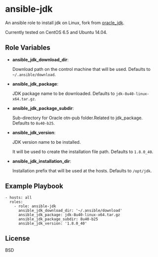 ansible-jdk
========
An ansible role to install jdk on Linux, fork from [oracle_jdk](https://github.com/alexanderjardim/oracle_jdk).

Currently tested on CentOS 6.5 and Ubuntu 14.04.

Role Variables
--------------

- **ansible_jdk_download_dir**:

    Download path on the control machine that will be used. Defaults to `~/.ansible/download`.

- **ansible_jdk_package**:

    JDK package name to be downloaded. Defaults to `jdk-8u40-linux-x64.tar.gz`.

- **ansible_jdk_package_subdir**:

    Sub-directory for Oracle otn-pub folder.Related to jdk_package. Defaults to `8u40-b25`.

- **ansible_jdk_version**:

    JDK version name to be installed.

    It will be used to create the installation file path. Defaults to `1.8.0_40`.

- **ansible_jdk_installation_dir**:

    Installation prefix that will be used at the hosts. Defaults to `/opt/jdk`.



Example Playbook
-------------------------
```
- hosts: all
  roles:
    - role: ansible-jdk
      ansible_jdk_download_dir: '~/.ansible/download'
      ansible_jdk_package: jdk-8u40-linux-x64.tar.gz
      ansible_jdk_package_subdir: 8u40-b25
      ansible_jdk_version: '1.8.0_40'

```
License
-------

BSD
